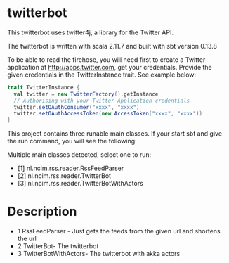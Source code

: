 # twitterbot


This twitterbot uses twitter4j, a library for the Twitter API.

The twitterbot is written with scala 2.11.7 and built with sbt version 0.13.8

To be able to read the firehose, you will need first to create a Twitter application at http://apps.twitter.com, get your credentials.
Provide the given credentials in the TwitterInstance trait. See example below:

```scala
trait TwitterInstance {
  val twitter = new TwitterFactory().getInstance
  // Authorising with your Twitter Application credentials
  twitter.setOAuthConsumer("xxxx", "xxxx")
  twitter.setOAuthAccessToken(new AccessToken("xxxx", "xxxx"))
}
```

This project contains three runable main classes. If your start sbt and give the run command, you will see the following:

Multiple main classes detected, select one to run:

 * [1] nl.ncim.rss.reader.RssFeedParser
 * [2] nl.ncim.rss.reader.TwitterBot
 * [3] nl.ncim.rss.reader.TwitterBotWithActors
 
# Description 

 * 1 RssFeedParser - Just gets the feeds from the given url and shortens the url
 * 2 TwitterBot- The twitterbot
 * 3 TwitterBotWithActors- The twitterbot with akka actors
